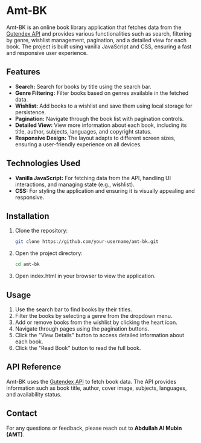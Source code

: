 # Amt-BK

Amt-BK is an online book library application that fetches data from the [Gutendex API](https://gutendex.com/books) and provides various functionalities such as search, filtering by genre, wishlist management, pagination, and a detailed view for each book. The project is built using vanilla JavaScript and CSS, ensuring a fast and responsive user experience.

## Features

- **Search:** Search for books by title using the search bar.
- **Genre Filtering:** Filter books based on genres available in the fetched data.
- **Wishlist:** Add books to a wishlist and save them using local storage for persistence.
- **Pagination:** Navigate through the book list with pagination controls.
- **Detailed View:** View more information about each book, including its title, author, subjects, languages, and copyright status.
- **Responsive Design:** The layout adapts to different screen sizes, ensuring a user-friendly experience on all devices.

## Technologies Used

- **Vanilla JavaScript:** For fetching data from the API, handling UI interactions, and managing state (e.g., wishlist).
- **CSS:** For styling the application and ensuring it is visually appealing and responsive.

## Installation

1. Clone the repository:

   ```bash
   git clone https://github.com/your-username/amt-bk.git                                                            
   ```                    
2. Open the project directory:

    ```bash
   cd amt-bk                                                                                                
   ```
3. Open index.html in your browser to view the application.

## Usage                                        

1. Use the search bar to find books by their titles.
2. Filter the books by selecting a genre from the dropdown menu.
3. Add or remove books from the wishlist by clicking the heart icon.
4. Navigate through pages using the pagination buttons.
5. Click the "View Details" button to access detailed information about each book.
6. Click the "Read Book" button to read the full book.                                                                            
  
## API Reference

Amt-BK uses the [Gutendex API](https://gutendex.com/books) to fetch book data. The API provides information such as book title, author, cover image, subjects, languages, and availability status.

## Contact

For any questions or feedback, please reach out to **Abdullah Al Mubin (AMT)**.
